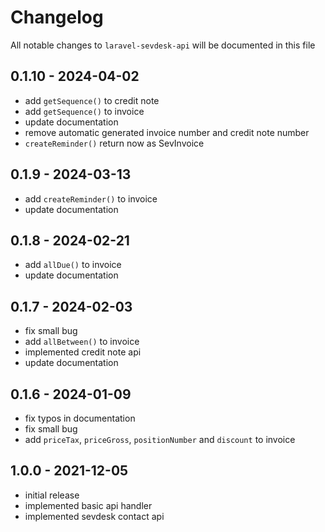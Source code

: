 # Changelog

All notable changes to `laravel-sevdesk-api` will be documented in this file

## 0.1.10 - 2024-04-02

- add `getSequence()` to credit note
- add `getSequence()` to invoice
- update documentation
- remove automatic generated invoice number and credit note number
- `createReminder()` return now as SevInvoice

## 0.1.9 - 2024-03-13

- add `createReminder()` to invoice
- update documentation

## 0.1.8 - 2024-02-21

- add `allDue()` to invoice
- update documentation

## 0.1.7 - 2024-02-03

- fix small bug
- add `allBetween()` to invoice
- implemented credit note api
- update documentation

## 0.1.6 - 2024-01-09

- fix typos in documentation
- fix small bug
- add `priceTax`, `priceGross`, `positionNumber` and `discount` to invoice

## 1.0.0 - 2021-12-05

- initial release
- implemented basic api handler
- implemented sevdesk contact api
